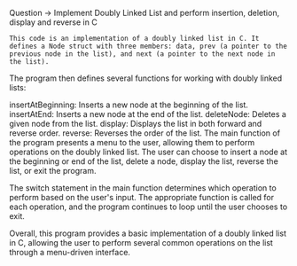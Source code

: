 Question -> Implement Doubly Linked List and perform insertion,
deletion, display and reverse in C


```This code is an implementation of a doubly linked list in C. It defines a Node struct with three members: data, prev (a pointer to the previous node in the list), and next (a pointer to the next node in the list).```

The program then defines several functions for working with doubly linked lists:

insertAtBeginning: Inserts a new node at the beginning of the list.
insertAtEnd: Inserts a new node at the end of the list.
deleteNode: Deletes a given node from the list.
display: Displays the list in both forward and reverse order.
reverse: Reverses the order of the list.
The main function of the program presents a menu to the user, allowing them to perform operations on the doubly linked list. The user can choose to insert a node at the beginning or end of the list, delete a node, display the list, reverse the list, or exit the program.

The switch statement in the main function determines which operation to perform based on the user's input. The appropriate function is called for each operation, and the program continues to loop until the user chooses to exit.

Overall, this program provides a basic implementation of a doubly linked list in C, allowing the user to perform several common operations on the list through a menu-driven interface.